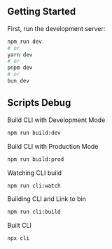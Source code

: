 ## Getting Started

First, run the development server:

```bash
npm run dev
# or
yarn dev
# or
pnpm dev
# or
bun dev
```
## Scripts Debug


Build CLI with Development Mode
```sh
npm run build:dev
```

Build CLI with Production Mode
```sh
npm run build:prod
```

Watching CLI build
```sh
npm run cli:watch
```

Building CLI and Link to bin
```sh
npm run cli:build
```

Built CLI
```sh
npx cli
```